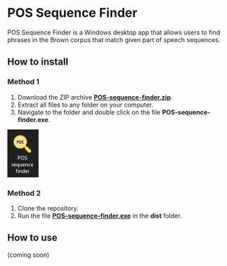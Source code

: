 # POS Sequence Finder

POS Sequence Finder is a Windows desktop app that allows users to find phrases in the Brown corpus that match given part of speech sequences.

## How to install

### Method 1

1. Download the ZIP archive **[POS-sequence-finder.zip](POS-sequence-finder.zip)**.
2. Extract all files to any folder on your computer.
3. Navigate to the folder and double click on the file **POS-sequence-finder.exe**.

<img src="icon-screenshot.PNG" title="Look for the magnifying glass icon!"/>

### Method 2

1. Clone the repository.
2. Run the file **[POS-sequence-finder.exe](dist/POS-sequence-finder.exe)** in the **dist** folder.

## How to use

(coming soon)

